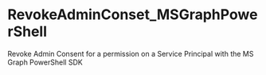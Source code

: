 # RevokeAdminConset_MSGraphPowerShell
Revoke Admin Consent for a permission on a Service Principal with the MS Graph PowerShell SDK
